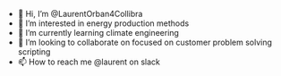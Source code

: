 - 👋 Hi, I’m @LaurentOrban4Collibra
- 👀 I’m interested in energy production methods
- 🌱 I’m currently learning climate engineering
- 💞️ I’m looking to collaborate on focused on customer problem solving scripting
- 📫 How to reach me @laurent on slack

<!---
LaurentOrban4Collibra/LaurentOrban4Collibra is a ✨ special ✨ repository because its `README.md` (this file) appears on your GitHub profile.
You can click the Preview link to take a look at your changes.
--->
